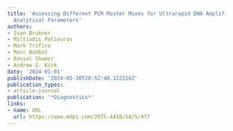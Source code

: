 ```yaml
---
title: 'Assessing Different PCR Master Mixes for Ultrarapid DNA Amplification: Important
  Analytical Parameters'
authors:
- Ivan Brukner
- Miltiadis Paliouras
- Mark Trifiro
- Marc Bohbot
- Daniel Shamir
- Andrew G. Kirk
date: '2024-01-01'
publishDate: '2024-05-30T20:52:40.122218Z'
publication_types:
- article-journal
publication: '*Diagnostics*'
links:
- name: URL
  url: https://www.mdpi.com/2075-4418/14/5/477
---
```

